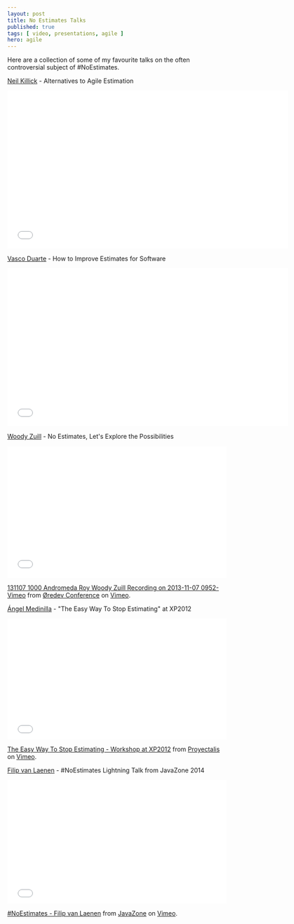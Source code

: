 ```yaml
---
layout: post
title: No Estimates Talks
published: true
tags: [ video, presentations, agile ]
hero: agile
---
```


Here are a collection of some of my favourite talks on the often controversial 
subject of #NoEstimates.

[Neil Killick](http://www.twitter.com/@neil_killick) - Alternatives to Agile Estimation

<iframe width="640" height="360" src="//www.youtube.com/embed/3YkRkor5a-s?feature=player_detailpage" frameborder="0" allowfullscreen></iframe>

[Vasco Duarte](http://twitter.com/@duarte_vasco) - How to Improve Estimates for Software

<iframe width="640" height="360" src="//www.youtube.com/embed/0SD7Qk4ffPw?feature=player_detailpage" frameborder="0" allowfullscreen></iframe>

[Woody Zuill](http://twitter.com/@WoodyZuill) - No Estimates, Let's Explore the Possibilities

<iframe src="//player.vimeo.com/video/79128724" width="500" height="300" frameborder="0" webkitallowfullscreen mozallowfullscreen allowfullscreen></iframe> <p><a href="http://vimeo.com/79128724">131107 1000 Andromeda Roy Woody Zuill Recording on 2013-11-07 0952-Vimeo</a> from <a href="http://vimeo.com/user4280938">&Oslash;redev Conference</a> on <a href="https://vimeo.com">Vimeo</a>.</p>

[Ángel Medinilla](http://twitter.com/@angel_m) - "The Easy Way To Stop Estimating" at XP2012

<iframe src="//player.vimeo.com/video/42970378" width="500" height="275" frameborder="0" webkitallowfullscreen mozallowfullscreen allowfullscreen></iframe> <p><a href="http://vimeo.com/42970378">The Easy Way To Stop Estimating - Workshop at XP2012</a> from <a href="http://vimeo.com/user3469010">Proyectalis</a> on <a href="https://vimeo.com">Vimeo</a>.</p>

[Filip van Laenen](https://twitter.com/filipvanlaenen) - #NoEstimates Lightning Talk from JavaZone 2014

<iframe src="//player.vimeo.com/video/105869249" width="500" height="281" frameborder="0" webkitallowfullscreen mozallowfullscreen allowfullscreen></iframe> <p><a href="http://vimeo.com/105869249">#NoEstimates - Filip van Laenen</a> from <a href="http://vimeo.com/javazone">JavaZone</a> on <a href="https://vimeo.com">Vimeo</a>.</p>


